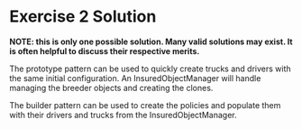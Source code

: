 Exercise 2 Solution
===================

**NOTE: this is only one possible solution. Many valid solutions may exist. It is often helpful to discuss their respective merits.**

The prototype pattern can be used to quickly create trucks and drivers with the same initial configuration. An InsuredObjectManager will handle managing the breeder objects and creating the clones.

The builder pattern can be used to create the policies and populate them with their drivers and trucks from the InsuredObjectManager.
